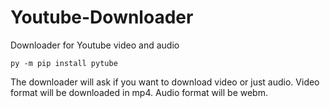 # Youtube-Downloader
Downloader for Youtube video and audio

```py -m pip install pytube```

The downloader will ask if you want to download video or just audio. Video format will be downloaded in mp4. Audio format will be webm.
